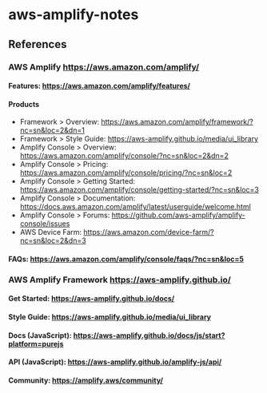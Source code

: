 # aws-amplify-notes

## References
### AWS Amplify https://aws.amazon.com/amplify/
#### Features: https://aws.amazon.com/amplify/features/
#### Products
-	Framework > Overview: https://aws.amazon.com/amplify/framework/?nc=sn&loc=2&dn=1
- Framework > Style Guide: https://aws-amplify.github.io/media/ui_library
- Amplify Console > Overview: https://aws.amazon.com/amplify/console/?nc=sn&loc=2&dn=2
- Amplify Console > Pricing: https://aws.amazon.com/amplify/console/pricing/?nc=sn&loc=2
- Amplify Console > Getting Started: https://aws.amazon.com/amplify/console/getting-started/?nc=sn&loc=3
- Amplify Console > Documentation: https://docs.aws.amazon.com/amplify/latest/userguide/welcome.html
- Amplify Console > Forums: https://github.com/aws-amplify/amplify-console/issues
- AWS Device Farm: https://aws.amazon.com/device-farm/?nc=sn&loc=2&dn=3
#### FAQs: https://aws.amazon.com/amplify/console/faqs/?nc=sn&loc=5

### AWS Amplify Framework https://aws-amplify.github.io/
#### Get Started: https://aws-amplify.github.io/docs/
#### Style Guide: https://aws-amplify.github.io/media/ui_library
#### Docs (JavaScript): https://aws-amplify.github.io/docs/js/start?platform=purejs
#### API (JavaScript): https://aws-amplify.github.io/amplify-js/api/
#### Community: https://amplify.aws/community/

